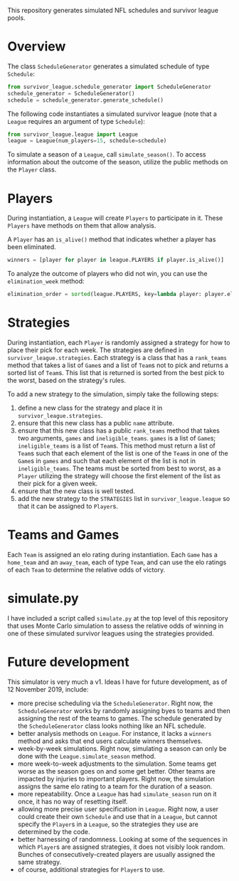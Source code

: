 This repository generates simulated NFL schedules and survivor league pools.  

# Overview

The class `ScheduleGenerator` generates a simulated schedule of type `Schedule`:
```python
from survivor_league.schedule_generator import ScheduleGenerator
schedule_generator = ScheduleGenerator()
schedule = schedule_generator.generate_schedule()
```

The following code instantiates a simulated survivor league (note that a `League` requires an argument of type `Schedule`):
```python
from survivor_league.league import League
league = League(num_players=15, schedule=schedule)
```

To simulate a season of a `League`, call `simulate_season()`.  To access information about the outcome of the season, utilize the public methods on the `Player` class. 

# Players
During instantiation, a `League` will create `Players` to participate in it.  These `Players` have methods on them that allow analysis.  

A `Player` has an `is_alive()` method that indicates whether a player has been eliminated. 
```python
winners = [player for player in league.PLAYERS if player.is_alive()]
```

To analyze the outcome of players who did not win, you can use the `elimination_week` method: 
```python
elimination_order = sorted(league.PLAYERS, key=lambda player: player.elimination_week())
```

# Strategies

During instantiation, each `Player` is randomly assigned a strategy for how to place their pick for each week.  The strategies are defined in `survivor_league.strategies`.  Each strategy is a class that has a `rank_teams` method that takes a list of `Game`s and a list of `Team`s not to pick and returns a sorted list of `Team`s.  This list that is returned is sorted from the best pick to the worst, based on the strategy's rules.  

To add a new strategy to the simulation, simply take the following steps:
1. define a new class for the strategy and place it in `survivor_league.strategies`.
1. ensure that this new class has a public `name` attribute. 
1. ensure that this new class has a public `rank_teams` method that takes two arguments, `games` and `ineligible_teams`. `games` is a list of `Game`s; `ineligible_teams` is a list of `Team`s.  This method must return a list of `Team`s such that each element of the list is one of the `Team`s in one of the `Game`s in `games` and such that each element of the list is not in `ineligible_teams`.  The teams must be sorted from best to worst, as a `Player` utilizing the strategy will choose the first element of the list as their pick for a given week. 
1. ensure that the new class is well tested. 
1. add the new strategy to the `STRATEGIES` list in `survivor_league.league` so that it can be assigned to `Player`s.

# Teams and Games

Each `Team` is assigned an elo rating during instantiation.  Each `Game` has a `home_team` and an `away_team`, each of type `Team`, and can use the elo ratings of each `Team` to determine the relative odds of victory. 

# simulate.py

I have included a script called `simulate.py` at the top level of this repository that uses Monte Carlo simulation to assess the relative odds of winning in one of these simulated survivor leagues using the strategies provided. 

# Future development

This simulator is very much a v1.  Ideas I have for future development, as of 12 November 2019, include: 
- more precise scheduling via the `ScheduleGenerator`.  Right now, the `ScheduleGenerator` works by randomly assigning byes to teams and then assigning the rest of the teams to games.  The schedule generated by the `ScheduleGenerator` class looks nothing like an NFL schedule. 
- better analysis methods on `League`.  For instance, it lacks a `winners` method and asks that end users calculate winners themselves. 
- week-by-week simulations.  Right now, simulating a season can only be done with the `League.simulate_season` method. 
- more week-to-week adjustments to the simulation.  Some teams get worse as the season goes on and some get better.  Other teams are impacted by injuries to important players.  Right now, the simulation assigns the same elo rating to a team for the duration of a season. 
- more repeatability.  Once a `League` has had `simulate_season` run on it once, it has no way of resetting itself. 
- allowing more precise user specification in `League`. Right now, a user could create their own `Schedule` and use that in a `League`, but cannot specify the `Player`s in a `League`, so the strategies they use are determined by the code. 
- better harnessing of randomness.  Looking at some of the sequences in which `Player`s are assigned strategies, it does not visibly look random.  Bunches of consecutively-created players are usually assigned the same strategy.
- of course, additional strategies for `Player`s to use. 
